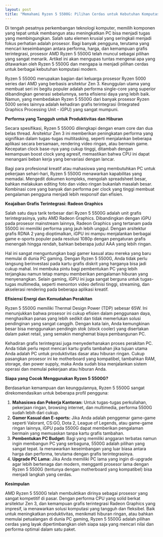 ```yaml
---
layout: post
title: "Memahami Ryzen 5 5500G: Pilihan Cerdas untuk Kebutuhan Komputasi Modern"
---
```


Di tengah pesatnya perkembangan teknologi komputer, memilih komponen yang tepat untuk membangun atau meningkatkan PC bisa menjadi tugas yang membingungkan. Salah satu elemen krusial yang seringkali menjadi fokus perhatian adalah prosesor. Bagi banyak pengguna, terutama yang mencari keseimbangan antara performa, harga, dan kemampuan grafis terintegrasi, prosesor AMD Ryzen 5 5500G telah muncul sebagai pilihan yang sangat menarik. Artikel ini akan mengupas tuntas mengenai apa yang ditawarkan oleh Ryzen 5 5500G dan mengapa ia menjadi pilihan cerdas untuk berbagai kebutuhan komputasi modern.

Ryzen 5 5500G merupakan bagian dari keluarga prosesor Ryzen 5000 series dari AMD yang berbasis arsitektur Zen 3. Keunggulan utama yang membuat seri ini begitu populer adalah performa single-core yang superior dibandingkan generasi sebelumnya, serta efisiensi daya yang lebih baik. Namun, yang membedakan Ryzen 5 5500G dari banyak prosesor Ryzen 5000 series lainnya adalah kehadiran grafis terintegrasi (Integrated Graphics Processing Unit - iGPU) yang sangat mumpuni.

**Performa yang Tangguh untuk Produktivitas dan Hiburan**

Secara spesifikasi, Ryzen 5 5500G dilengkapi dengan enam core dan dua belas thread. Arsitektur Zen 3 ini memberikan peningkatan performa yang signifikan dalam tugas-tugas multitasking, seperti menjalankan beberapa aplikasi secara bersamaan, rendering video ringan, atau bermain game. Kecepatan clock base-nya yang cukup tinggi, ditambah dengan kemampuan boost clock yang agresif, memastikan bahwa CPU ini dapat menangani beban kerja yang bervariasi dengan lancar.

Bagi para profesional kreatif atau mahasiswa yang membutuhkan PC untuk pekerjaan sehari-hari, Ryzen 5 5500G menawarkan kapabilitas yang memadai. Mengedit dokumen kompleks, mengolah spreadsheet besar, bahkan melakukan editing foto dan video ringan bukanlah masalah besar. Kombinasi core yang banyak dan performa per clock yang tinggi membuat pengalaman pengguna menjadi lebih responsif dan efisien.

**Keajaiban Grafis Terintegrasi: Radeon Graphics**

Salah satu daya tarik terbesar dari Ryzen 5 5500G adalah unit grafis terintegrasinya, yaitu AMD Radeon Graphics. Dibandingkan dengan iGPU pada prosesor mainstream lainnya, Radeon Graphics yang tertanam pada 5500G ini memiliki performa yang jauh lebih unggul. Dengan arsitektur grafis RDNA 2 yang dioptimalkan, iGPU ini mampu menjalankan berbagai game e-sports populer pada resolusi 1080p dengan pengaturan grafis menengah hingga rendah, bahkan beberapa judul AAA yang lebih ringan.

Hal ini sangat menguntungkan bagi gamer kasual atau mereka yang baru memulai di dunia PC gaming. Dengan Ryzen 5 5500G, Anda tidak perlu langsung berinvestasi pada kartu grafis diskrit yang harganya bisa jadi cukup mahal. Ini membuka pintu bagi pembentukan PC yang lebih terjangkau namun tetap mampu memberikan pengalaman hiburan yang menyenangkan. Selain gaming, iGPU ini juga sangat berguna untuk tugas-tugas multimedia, seperti menonton video definisi tinggi, streaming, dan akselerasi rendering pada beberapa aplikasi kreatif.

**Efisiensi Energi dan Kemudahan Perakitan**

Ryzen 5 5500G memiliki Thermal Design Power (TDP) sebesar 65W. Ini menunjukkan bahwa prosesor ini cukup efisien dalam penggunaan daya, menghasilkan panas yang lebih sedikit dan tidak memerlukan solusi pendinginan yang sangat canggih. Dengan kata lain, Anda kemungkinan besar bisa menggunakan pendingin stok (stock cooler) yang disertakan dalam paket retail, yang semakin menghemat biaya pembangunan PC.

Kehadiran grafis terintegrasi juga menyederhanakan proses perakitan PC. Anda tidak perlu repot mencari kartu grafis tambahan jika tujuan utama Anda adalah PC untuk produktivitas dasar atau hiburan ringan. Cukup pasangkan prosesor ini ke motherboard yang kompatibel, tambahkan RAM, storage, dan power supply, maka Anda sudah bisa menjalankan sistem operasi dan memulai pekerjaan atau hiburan Anda.

**Siapa yang Cocok Menggunakan Ryzen 5 5500G?**

Berdasarkan kemampuan dan keunggulannya, Ryzen 5 5500G sangat direkomendasikan untuk beberapa profil pengguna:

1.  **Mahasiswa dan Pekerja Kantoran:** Untuk tugas-tugas perkuliahan, pekerjaan ringan, browsing internet, dan multimedia, performa 5500G sudah lebih dari cukup.
2.  **Gamer Kasual dan E-sports:** Jika Anda adalah penggemar game-game seperti Valorant, CS:GO, Dota 2, League of Legends, atau game-game ringan lainnya, iGPU pada 5500G dapat memberikan pengalaman bermain yang memuaskan tanpa kartu grafis tambahan.
3.  **Pembentukan PC Budget:** Bagi yang memiliki anggaran terbatas namun ingin membangun PC yang serbaguna, 5500G adalah pilihan yang sangat tepat. Ia menawarkan keseimbangan yang luar biasa antara harga dan performa, terutama dengan grafis terintegrasinya.
4.  **Upgrade PC Lama:** Jika Anda memiliki PC lama yang ingin di-upgrade agar lebih bertenaga dan modern, mengganti prosesor lama dengan Ryzen 5 5500G (tentunya dengan motherboard yang kompatibel) bisa menjadi langkah yang cerdas.

**Kesimpulan**

AMD Ryzen 5 5500G telah membuktikan dirinya sebagai prosesor yang sangat kompetitif di pasar. Dengan performa CPU yang solid berkat arsitektur Zen 3, dan kemampuan grafis terintegrasi Radeon Graphics yang impresif, ia menawarkan solusi komputasi yang tangguh dan fleksibel. Baik untuk meningkatkan produktivitas, menikmati hiburan ringan, atau bahkan memulai petualangan di dunia PC gaming, Ryzen 5 5500G adalah pilihan cerdas yang layak dipertimbangkan oleh siapa saja yang mencari nilai dan performa optimal dalam satu paket.

